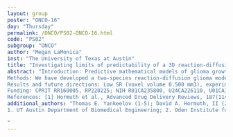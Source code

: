 ```yaml
---
layout: group
poster: "ONCO-16"
day: "Thursday"
permalink: /ONCO/PS02-ONCO-16.html
code: "PS02"
subgroup: "ONCO"
author: "Megan LaMonica"
inst: "The University of Texas at Austin"
title: "Investigating limits of predictability of a 3D reaction-diffusion glioblastoma model"
abstract: "Introduction: Predictive mathematical models of glioma growth and therapy response can be informed with quantitative magnetic resonance imaging (MRI) data [1]. However, it is unclear what quantity and quality of longitudinal MRI data are required for accurate model calibration and prediction. To address this uncertainty, we utilize a novel in silico framework that explores the predictability limits of a spatiotemporal reaction-diffusion glioma model by quantifying how different combinations of signal-to-noise ratio (SNR), spatial resolution (SR), and temporal resolution (TR) in initial murine MRI data affect accuracy of parameter calibration and tumor growth prediction.
Methods: We have developed a two-species reaction-diffusion glioma model that describes the spatiotemporal evolution of tumor cellularity and vascularity [2]. The initial cellularity and vascularity conditions that inform the model are estimated from quantitative MRI data. Different combinations of SNR, SR, and TR are applied to the initial conditions. TR is varied by changing the quantity and spacing of the MRI data used to inform parameter calibration. We apply the model to a spatially heterogeneous rat tumor in a simulated brain tissue domain [3]. We then solve the model via the finite difference method and calibrate model parameters using the Levenberg-Marquardt algorithm (N = 50 in silico replicates). We report the mean and standard deviation of each model parameter error as well as error in longitudinal tumor volume prediction for each tested combination of SNR, SR, and TR.
Results and future directions: Low SR (voxel volume 0.500 mm3), experimentally relevant SR (voxel volume 0.063 mm3), and high SR (voxel volume 0.008 mm3) conditions are evaluated across a range of TR and SNR for all model parameters. The worst TR case uses two calibration timepoints, 96 hours apart; the experimentally relevant case uses three timepoints, 48 hours apart; and finally, the best case uses five timepoints, 24 hours apart. SNR is tested from 5 to 160. At an experimentally relevant SNR of 40, calibrated parameter percent error (PE) in tumor diffusion and proliferation falls by approximately 75% as SR improves. PE falls by approximately 37% as TR improves in this same SNR case. With SR held constant at the 0.063 mm3 voxel volume SR condition, PE decreases by approximately 40% between an SNR of 20 and 40, with little improvement seen past an SNR of 80. Global concordance correlation coefficients and Dice similarity coefficients were relatively consistent across all tested combinations. The next step will be to evaluate the model with different ground truth tumors in order to recommend target combinations of SR, TR, and SNR for a wider range of tumor types and experimental conditions.
Funding: CPRIT RR160005, RP220225; NIH R01CA235800, U24CA226110, U01CA174706. 
References: [1] Hormuth et al., Advanced Drug Delivery Reviews, 187(114367), 2022. [2] Hormuth et al., Cancers, 13(8), 2021. [3] Hormuth et al., Ann. Biomed. Eng., 47(7), 2019."
additional_authors: "Thomas E. Yankeelov (1-5); David A. Hormuth, II (2-5)
1. UT Austin Department of Biomedical Engineering; 2. Oden Institute for Computational Engineering and Sciences; 3. Diagnostic Medicine, 4. Oncology, and 5. Livestrong Cancer Institutes

"
---
```

